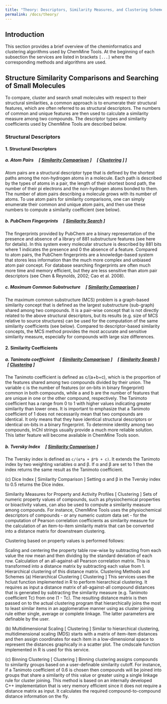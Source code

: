 ```yaml
---
title: "Theory: Descriptors, Similarity Measures, and Clustering Schemes"
permalink: /docs/theory/
---
```


## Introduction

This section provides a brief overview of the cheminformatics and clustering algorithms used by ChemMine Tools. At the beginning of each subsection the services are listed in brackets `[...]` where the corresponding methods and algorithms are used.

## Structure Similarity Comparisons and Searching of Small Molecules

To compare, cluster and search small molecules with respect to their structural similarities, a common approach is to enumerate their structural features, which are often referred to as structural descriptors. The numbers of common and unique features are then used to calculate a similarity measure among two compounds. The descriptor types and similarity coefficients used by ChemMine Tools are described below.

### Structural Descriptors

#### 1. Structural Descriptors
  
##### a. Atom Pairs &nbsp; &nbsp; [   [Similarity Comparison](https://chemminetools.ucr.edu/similarity/)   ] &nbsp; &nbsp; [   [Clustering](https://chemminetools.ucr.edu/tools/launch_job/Clustering/)   ]   ]
  
Atom pairs are a structural descriptor type that is defined by the shortest paths among the non-hydrogen atoms in a molecule. Each path is described by the types of atoms in a pair, the length of their shortest bond path, the number of their pi electrons and the non-hydrogen atoms bonded to them. The number of atom pairs describing a molecule grows with its number of atoms. To use atom pairs for similarity comparisons, one can simply enumerate their common and unique atom pairs, and then use these numbers to compute a similarity coefficient (see below).

##### b. PubChem Fingerprints &nbsp; &nbsp; [   [Similarity Search](https://chemminetools.ucr.edu/eisearch/query/)   ]

The fingerprints provided by PubChem are a binary representation of the presence and absence of a library of 881 substructure features (see here for details). In this system every molecular structure is described by 881 bits where 1 indicates the presence and 0 the absence of a feature. Compared to atom pairs, the PubChem fingerprints are a knowledge-based system that stores less information than the much more complex and unbiased atom pair concept. For database searching fingerprints are often much more time and memory efficient, but they are less sensitive than atom pair descriptors (see Chen & Reynolds, 2002; Cao et al. 2008).

##### c. Maximum Common Substructure &nbsp; &nbsp; [   [Similarity Comparison](https://chemminetools.ucr.edu/similarity/)   ]
The maximum common substructure (MCS) problem is a graph-based similarity concept that is defined as the largest substructure (sub-graph) shared among two compounds. It is a pair-wise concept that is not directly related to the above structural descriptors, but its results (e.g. size of MCS relative to source structures) can be used for the computation of the same similarity coefficients (see below). Compared to descriptor-based similarity concepts, the MCS method provides the most accurate and sensitive similarity measure, especially for compounds with large size differences.

#### 2. Similarity Coefficients

##### a. Tanimoto coefficient &nbsp; &nbsp; [   [Similarity Comparison](https://chemminetools.ucr.edu/similarity/)   ] &nbsp; &nbsp; [   [Similarity Search](https://chemminetools.ucr.edu/eisearch/query/)   ] &nbsp; &nbsp; [   [Clustering](https://chemminetools.ucr.edu/tools/launch_job/Clustering/)   ]

The Tanimoto coefficient is defined as c/(a+b+c), which is the proportion of the features shared among two compounds divided by their union. The variable c is the number of features (or on-bits in binary fingerprint) common in both compounds, while a and b are the number of features that are unique in one or the other compound, respectively. The Tanimoto coefficient has a range from 0 to 1 with higher values indicating greater similarity than lower ones. It is important to emphasize that a Tanimoto coefficient of 1 does not necessarily mean that two compounds are identical. It only means that they have identical structural descriptors or identical on-bits in a binary fingerprint. To determine identity among two compounds, InChI strings usually provide a much more reliable solution. This latter feature will become available in ChemMine Tools soon.

##### b. Tversky Index &nbsp; &nbsp; [   [Similarity Comparison](https://chemminetools.ucr.edu/similarity/)   ]

The Tversky index is defined as `c/(α*a + β*b + c)`. It extends the Tanimoto index by two weighting variables α and β. If α and β are set to 1 then the index returns the same result as the Tanimoto coefficient.

(c) Dice Index
[   Similarity Comparison   ]
Setting α and β in the Tversky index to 0.5 returns the Dice index.

Similarity Measures for Property and Activity Profiles
[   Clustering   ]
Sets of numeric property values of compounds, such as physiochemical properties or bioactivity values, can also be used to compute a similarity measure among compounds. For instance, ChemMine Tools uses the physiochemical descriptors of compounds - or any numeric custom data set - for the computation of Pearson correlation coefficients as similarity measure for the calculation of an item-to-item similarity matrix that can be converted into a distance matrix for downstream clustering.

Clustering based on property values is performed follows:

Scaling and centering the property table row-wise by subtracting from each value the row mean and then dividing by the standard deviation of each row.
Calculation of an all-against-all Pearson correlation matrix. This is transformed into a distance matrix by subtracting each value from 1.
Hierarchical clustering of this distance matrix.
Clustering Methods and Schemes
(a) Hierarchical Clustering
[   Clustering   ]
This services uses the hclust function implemented in R to perform hierarchical clustering. It requires as input a distance matrix of all-against-all compound distances that is generated by subtracting the similarity measure (e.g. Tanimoto coefficient Tc) from one (1 - Tc). The resulting distance matrix is then passed on to the actual clustering program that hierarchically joins the most to least similar items in an agglomerative manner using as cluster joining rule either single, average or complete linkage. The latter parameters are definable by the user.

(b) Multidimensional Scaling
[   Clustering   ]
Similar to hierarchical clustering, multidimensional scaling (MDS) starts with a matrix of item-item distances and then assign coordinates for each item in a low-dimensional space to represent the distances graphically in a scatter plot. The cmdscale function implemented in R is used for this service.

(c) Binning Clustering
[   Clustering   ]
Binning clustering assigns compounds to similarity groups based on a user-definable similarity cutoff. For instance, if a Tanimoto coefficient of 0.6 is chosen then compounds will be joined into groups that share a similarity of this value or greater using a single linkage rule for cluster joining. This method is based on an internally developed C++ implementation that is very memory efficient since it does not require a distance matrix as input. It calculates the required compound-to-compound distance information on the fly.
